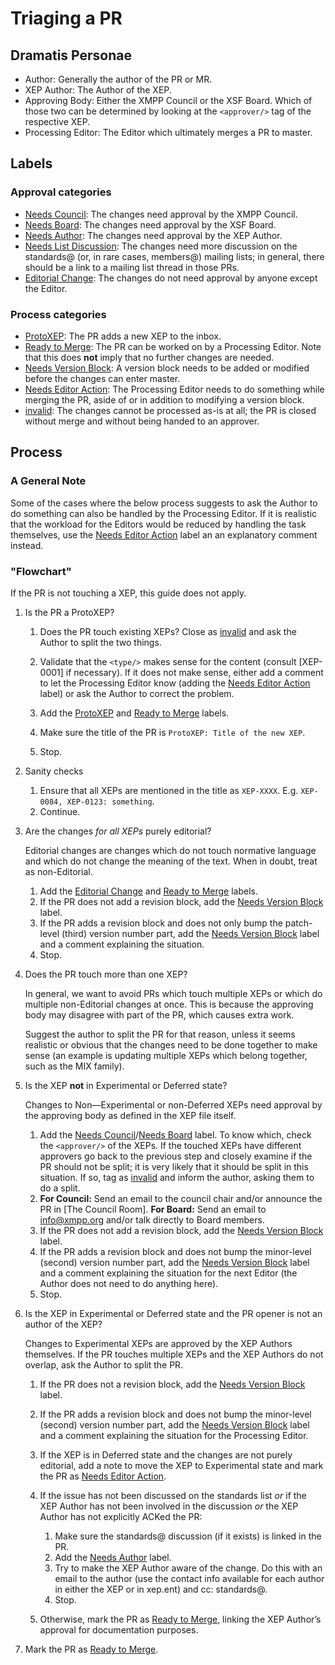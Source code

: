# Triaging a PR

## Dramatis Personae

- Author: Generally the author of the PR or MR.
- XEP Author: The Author of the XEP.
- Approving Body: Either the XMPP Council or the XSF Board. Which of those two
  can be determined by looking at the `<approver/>` tag of the respective XEP.
- Processing Editor: The Editor which ultimately merges a PR to master.

## Labels

### Approval categories

- [Needs Council]: The changes need approval by the XMPP Council.
- [Needs Board]: The changes need approval by the XSF Board.
- [Needs Author]: The changes need approval by the XEP Author.
- [Needs List Discussion]: The changes need more discussion on the standards@
  (or, in rare cases, members@) mailing lists; in general, there should be a
  link to a mailing list thread in those PRs.
- [Editorial Change]: The changes do not need approval by anyone except the
  Editor.

### Process categories

- [ProtoXEP]: The PR adds a new XEP to the inbox.
- [Ready to Merge]: The PR can be worked on by a Processing Editor. Note that
  this does **not** imply that no further changes are needed.
- [Needs Version Block]: A version block needs to be added or modified before
  the changes can enter master.
- [Needs Editor Action]: The Processing Editor needs to do something while
  merging the PR, aside of or in addition to modifying a version block.
- [invalid]: The changes cannot be processed as-is at all; the PR is closed
  without merge and without being handed to an approver.

## Process

### A General Note

Some of the cases where the below process suggests to ask the Author to do
something can also be handled by the Processing Editor. If it is realistic
that the workload for the Editors would be reduced by handling the task
themselves, use the [Needs Editor Action] label an an explanatory comment
instead.

### "Flowchart"

If the PR is not touching a XEP, this guide does not apply.

1. Is the PR a ProtoXEP?

    1. Does the PR touch existing XEPs? Close as [invalid] and ask the Author
        to split the two things.

    2. Validate that the `<type/>` makes sense for the content (consult
       [XEP-0001] if necessary). If it does not make sense, either add a
       comment to let the Processing Editor know (adding the
       [Needs Editor Action] label) or ask the Author to correct the problem.
    3. Add the [ProtoXEP] and [Ready to Merge] labels.
    4. Make sure the title of the PR is `ProtoXEP: Title of the new XEP`.
    5. Stop.

2. Sanity checks

    1. Ensure that all XEPs are mentioned in the title as `XEP-XXXX`. E.g. `XEP-0084, XEP-0123: something`.
    2. Continue.

3. Are the changes *for all XEPs* purely editorial?

    Editorial changes are changes which do not touch normative language and
    which do not change the meaning of the text. When in doubt, treat as
    non-Editorial.

    1. Add the [Editorial Change] and [Ready to Merge] labels.
    2. If the PR does not add a revision block, add the [Needs Version Block]
       label.
    3. If the PR adds a revision block and does not only bump the patch-level
       (third) version number part, add the [Needs Version Block] label and a
       comment explaining the situation.
    4. Stop.

4. Does the PR touch more than one XEP?

    In general, we want to avoid PRs which touch multiple XEPs or which do
    multiple non-Editorial changes at once. This is because the approving body
    may disagree with part of the PR, which causes extra work.

    Suggest the author to split the PR for that reason, unless it seems
    realistic or obvious that the changes need to be done together to make
    sense (an example is updating multiple XEPs which belong together, such
    as the MIX family).

4. Is the XEP **not** in Experimental or Deferred state?

    Changes to Non—Experimental or non-Deferred XEPs need approval by the
    approving body as defined in the XEP file itself.

    1. Add the [Needs Council]/[Needs Board] label. To know which, check the
       `<approver/>` of the XEPs. If the touched XEPs have different approvers
       go back to the previous step and closely examine if the PR should not
       be split; it is very likely that it should be split in this situation.
       If so, tag as [invalid] and inform the author, asking them to do a
       split.
    2. **For Council:** Send an email to the council chair and/or announce the
       PR in [The Council Room].
       **For Board:** Send an email to info@xmpp.org and/or talk directly to
       Board members.
    3. If the PR does not add a revision block, add the [Needs Version Block]
       label.
    4. If the PR adds a revision block and does not bump the minor-level
       (second) version number part, add the [Needs Version Block] label and a
       comment explaining the situation for the next Editor (the Author does
       not need to do anything here).
    6. Stop.

5. Is the XEP in Experimental or Deferred state and the PR opener is not an
   author of the XEP?

    Changes to Experimental XEPs are approved by the XEP Authors themselves.
    If the PR touches multiple XEPs and the XEP Authors do not overlap, ask
    the Author to split the PR.

    1. If the PR does not a revision block, add the [Needs Version Block]
       label.
    2. If the PR adds a revision block and does not bump the minor-level
       (second) version number part, add the [Needs Version Block] label and a
       comment explaining the situation for the Processing Editor.
    3. If the XEP is in Deferred state and the changes are not purely editorial,
       add a note to move the XEP to Experimental state and mark the PR as
       [Needs Editor Action].
    4. If the issue has not been discussed on the standards list *or* if
       the XEP Author has not been involved in the discussion *or* the
       XEP Author has not explicitly ACKed the PR:

        1. Make sure the standards@ discussion (if it exists) is linked in the
           PR.
        2. Add the [Needs Author] label.
        3. Try to make the XEP Author aware of the change. Do this with an email to
           the author (use the contact info available for each author in either the
           XEP or in xep.ent) and cc: standards@.
        4. Stop.

    5. Otherwise, mark the PR as [Ready to Merge], linking the XEP Author’s
       approval for documentation purposes.

6. Mark the PR as [Ready to Merge].

[ProtoXEP]: https://github.com/xsf/xeps/labels/ProtoXEP
[Ready to Merge]: https://github.com/xsf/xeps/labels/Ready%20to%20Merge
[Needs Author]: https://github.com/xsf/xeps/labels/Needs%20Author
[Needs List Discussion]: https://github.com/xsf/xeps/labels/Needs%20List%20Discussion
[Needs Version Block]: https://github.com/xsf/xeps/labels/Needs%20Version%20Block
[Needs Editor Action]: https://github.com/xsf/xeps/labels/Needs%20Editor%20Action
[Editorial Change]: https://github.com/xsf/xeps/labels/Editorial%20Change
[Needs Council]: https://github.com/xsf/xeps/labels/Needs%20Council
[Needs Board]: https://github.com/xsf/xeps/labels/Needs%20Board
[invalid]: https://github.com/xsf/xeps/labels/invalid
